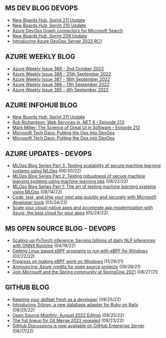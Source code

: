## MS DEV BLOG DEVOPS 

<!-- DEVBLOGDEVOPS:START -->
- [New Boards Hub, Sprint 211 Update](https://devblogs.microsoft.com/devops/new-boards-hub-sprint-211-update/)
- [New Boards Hub, Sprint 210 Update](https://devblogs.microsoft.com/devops/new-boards-hub-sprint-210-update/)
- [Azure DevOps Graph connectors for Microsoft Search](https://devblogs.microsoft.com/devops/azure-devops-graph-connectors-for-microsoft-search/)
- [New Boards Hub, Sprint 209 Update](https://devblogs.microsoft.com/devops/new-boards-hub-sprint-209-update/)
- [Introducing Azure DevOps Server 2022 RC1](https://devblogs.microsoft.com/devops/introducing-azure-devops-server-2022-rc1/)
<!-- DEVBLOGDEVOPS:END -->


## AZURE WEEKLY BLOG

<!-- AZUREWEEKLY:START -->
- [Azure Weekly Issue 389 - 2nd October 2022](https://azureweekly.info/issue-389.html)
- [Azure Weekly Issue 388 - 25th September 2022](https://azureweekly.info/issue-388.html)
- [Azure Weekly Issue 387 - 18th September 2022](https://azureweekly.info/issue-387.html)
- [Azure Weekly Issue 386 - 11th September 2022](https://azureweekly.info/issue-386.html)
- [Azure Weekly Issue 385 - 4th September 2022](https://azureweekly.info/issue-385.html)
<!-- AZUREWEEKLY:END -->

## AZURE INFOHUB BLOG 

<!-- AZUREINFOHUB:START -->
- [New Boards Hub, Sprint 211 Update](https://devblogs.microsoft.com/devops/new-boards-hub-sprint-211-update/)
- [Rob Richardson: Web Services in .NET 6 - Episode 213](https://traffic.libsyn.com/secure/azuredevops/ADP_213_00-05-23.mp3?dest-id=768873)
- [Mark Miller: The Science of Great UI in Software - Episode 212](https://traffic.libsyn.com/secure/azuredevops/ADP_212_00-05-19.mp3?dest-id=768873)
- [Microsoft Tech Days: Putting the Ops into DevOps](https://www.youtube.com/watch?v=tE8qunBdxjI)
- [Microsoft Tech Days: Putting the Ops into DevOps](https://www.youtube.com/watch?v=livDgr-1oRU)
<!-- AZUREINFOHUB:END -->


## AZURE UPDATES - DEVOPS 

<!-- AZUREUPDATES:START -->

 - [MLOps Blog Series Part 3: Testing scalability of secure machine learning systems using MLOps](https://azure.microsoft.com/blog/mlops-blog-series-part-3-testing-scalability-of-secure-machine-learning-systems-using-mlops/) (06/30/22)
 - [MLOps Blog Series Part 2: Testing robustness of secure machine learning systems using machine learning ops](https://azure.microsoft.com/blog/mlops-blog-series-part-2-testing-robustness-of-secure-machine-learning-systems-using-machine-learning-ops/) (06/22/22)
 - [MLOps Blog Series Part 1: The art of testing machine learning systems using MLOps](https://azure.microsoft.com/blog/mlops-blog-series-part-1-the-art-of-testing-machine-learning-systems-using-mlops/) (06/14/22)
 - [Code, test, and ship your next app quickly and securely with Microsoft developer tools](https://azure.microsoft.com/blog/code-test-and-ship-your-next-app-quickly-and-securely-with-microsoft-developer-tools/) (05/24/22)
 - [Scale your cloud-native apps and accelerate app modernization with Azure, the best cloud for your apps](https://azure.microsoft.com/blog/scale-your-cloudnative-apps-and-accelerate-app-modernization-with-azure-the-best-cloud-for-your-apps/) (05/24/22)
<!-- AZUREUPDATES:END -->


## MS OPEN SOURCE BLOG - DEVOPS 

<!-- MSOPENSOURCEBLOG:START -->

 - [Scaling-up PyTorch inference: Serving billions of daily NLP inferences with ONNX Runtime](https://cloudblogs.microsoft.com/opensource/2022/04/19/scaling-up-pytorch-inference-serving-billions-of-daily-nlp-inferences-with-onnx-runtime/) (04/19/22)
 - [Getting Linux based eBPF programs to run with eBPF for Windows](https://cloudblogs.microsoft.com/opensource/2022/02/22/getting-linux-based-ebpf-programs-to-run-with-ebpf-for-windows/) (02/22/22)
 - [Progress on making eBPF work on Windows](https://cloudblogs.microsoft.com/opensource/2021/11/29/progress-on-making-ebpf-work-on-windows/) (11/29/21)
 - [Announcing: Azure credits for open source projects](https://cloudblogs.microsoft.com/opensource/2021/09/28/announcing-azure-credits-for-open-source-projects/) (09/28/21)
 - [Join Microsoft and the Spring community at SpringOne 2021](https://cloudblogs.microsoft.com/opensource/2021/08/27/join-microsoft-and-the-spring-community-at-springone-2021/) (08/27/21)
<!-- MSOPENSOURCEBLOG:END -->


## GITHUB BLOG


<!-- GITHUB:START -->

 - [Keeping your skillset fresh as a developer](https://github.blog/2022-08-25-keeping-your-skillset-fresh-as-a-developer/) (08/25/22)
 - [Introducing Trilogy: a new database adapter for Ruby on Rails](https://github.blog/2022-08-25-introducing-trilogy-a-new-database-adapter-for-ruby-on-rails/) (08/25/22)
 - [Open Source Monthly: August 2022 Edition](https://github.blog/2022-08-25-open-source-monthly-august-2022-edition/) (08/25/22)
 - [The full lineup for Git Merge 2022 revealed](https://github.blog/2022-08-23-the-full-lineup-for-git-merge-2022-revealed/) (08/23/22)
 - [GitHub Discussions is now available on GitHub Enterprise Server](https://github.blog/2022-08-17-github-discussions-is-now-available-on-github-enterprise-server/) (08/17/22)
<!-- GITHUB:END -->
